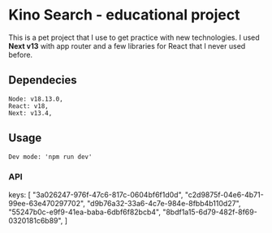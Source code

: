 # **Kino Search** - educational project

This is a pet project that I use to get practice with new technologies. I used **Next v13** with app router and a few libraries for React that I never used before.

## **Dependecies**
    Node: v18.13.0,
    React: v18,
    Next: v13.4,
## **Usage**
    Dev mode: 'npm run dev'
### **API**

keys: [
  "3a026247-976f-47c6-817c-0604bf6f1d0d",
  "c2d9875f-04e6-4b71-99ee-63e470297702",
  "d9b76a32-33a6-4c7e-984e-8fbb4b110d27",
  "55247b0c-e9f9-41ea-baba-6dbf6f82bcb4",
  "8bdf1a15-6d79-482f-8f69-0320181c6b89",
]